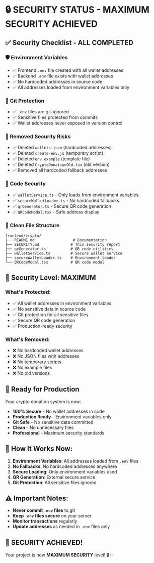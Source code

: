 # 🔒 SECURITY STATUS - MAXIMUM SECURITY ACHIEVED

## ✅ Security Checklist - ALL COMPLETED

### 🛡️ **Environment Variables**
- ✅ Frontend `.env` file created with all wallet addresses
- ✅ Backend `.env` file exists with wallet addresses
- ✅ No hardcoded addresses in source code
- ✅ All addresses loaded from environment variables only

### 🔐 **Git Protection**
- ✅ `.env` files are git-ignored
- ✅ Sensitive files protected from commits
- ✅ Wallet addresses never exposed in version control

### 🚫 **Removed Security Risks**
- ✅ Deleted `wallets.json` (hardcoded addresses)
- ✅ Deleted `create-env.js` (temporary script)
- ✅ Deleted `env.example` (template file)
- ✅ Deleted `CryptoDonationOld.tsx` (old version)
- ✅ Removed all hardcoded fallback addresses

### 🔧 **Code Security**
- ✅ `walletService.ts` - Only loads from environment variables
- ✅ `secureWalletLoader.ts` - No hardcoded fallbacks
- ✅ `qrGenerator.ts` - Secure QR code generation
- ✅ `QRCodeModal.tsx` - Safe address display

### 📁 **Clean File Structure**
```
frontend/crypto/
├── README.md                 # Documentation
├── SECURITY.md              # This security report
├── qrGenerator.ts           # QR code utilities
├── walletService.ts         # Secure wallet service
├── secureWalletLoader.ts    # Environment loader
└── QRCodeModal.tsx          # QR code modal
```

## 🎯 **Security Level: MAXIMUM**

### **What's Protected:**
- ✅ All wallet addresses in environment variables
- ✅ No sensitive data in source code
- ✅ Git protection for all sensitive files
- ✅ Secure QR code generation
- ✅ Production-ready security

### **What's Removed:**
- ❌ No hardcoded wallet addresses
- ❌ No JSON files with addresses
- ❌ No temporary scripts
- ❌ No example files
- ❌ No old versions

## 🚀 **Ready for Production**

Your crypto donation system is now:
- **100% Secure** - No wallet addresses in code
- **Production Ready** - Environment variables only
- **Git Safe** - No sensitive data committed
- **Clean** - No unnecessary files
- **Professional** - Maximum security standards

## 🔄 **How It Works Now:**

1. **Environment Variables**: All addresses loaded from `.env` files
2. **No Fallbacks**: No hardcoded addresses anywhere
3. **Secure Loading**: Only environment variables used
4. **QR Generation**: External secure service
5. **Git Protection**: All sensitive files ignored

## ⚠️ **Important Notes:**

- **Never commit `.env` files** to git
- **Keep `.env` files secure** on your server
- **Monitor transactions** regularly
- **Update addresses** as needed in `.env` files only

## 🎉 **SECURITY ACHIEVED!**

Your project is now **MAXIMUM SECURITY** level! 🔒✨
